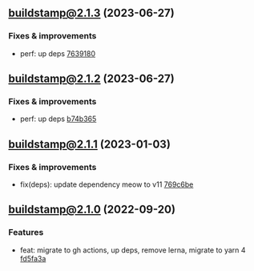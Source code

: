 ## [buildstamp@2.1.3](https://github.com/qiwi/buildstamp/compare/2023.6.27-buildstamp.2.1.2-f0...2023.6.27-buildstamp.2.1.3-f0) (2023-06-27)

### Fixes & improvements
* perf: up deps [7639180](https://github.com/qiwi/buildstamp/commit/7639180e379e2b833870059ac9542c69c8602c66)

## [buildstamp@2.1.2](https://github.com/qiwi/buildstamp/compare/2023.1.3-buildstamp.2.1.1-f0...2023.6.27-buildstamp.2.1.2-f0) (2023-06-27)

### Fixes & improvements
* perf: up deps [b74b365](https://github.com/qiwi/buildstamp/commit/b74b365e9d19b354761f39bc9a4d8aa8fe4073e5)

## [buildstamp@2.1.1](https://github.com/qiwi/buildstamp/compare/2022.9.20-buildstamp.2.1.0-f0...2023.1.3-buildstamp.2.1.1-f0) (2023-01-03)

### Fixes & improvements
* fix(deps): update dependency meow to v11 [769c6be](https://github.com/qiwi/buildstamp/commit/769c6bed89bc88da0af3ad52e796a55738bae32b)

## [buildstamp@2.1.0](https://github.com/qiwi/buildstamp/compare/buildstamp@2.0.0...2022.9.20-buildstamp.2.1.0-f0) (2022-09-20)

### Features
* feat: migrate to gh actions, up deps, remove lerna, migrate to yarn 4 [fd5fa3a](https://github.com/qiwi/buildstamp/commit/fd5fa3afa6b2634b7ccbf47022fe9156145168c6)
